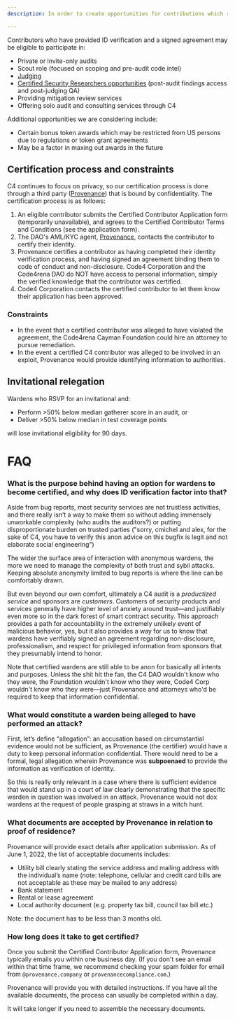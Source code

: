 ```yaml
---
description: In order to create opportunities for contributions which rely on establishment of trust, Code4rena allows community members to opt into certifying their identity and entering into a simple agreement.

---
```


Contributors who have provided ID verification and a signed agreement may be eligible to participate in:

- Private or invite-only audits
- Scout role (focused on scoping and pre-audit code intel)
- [Judging](/roles/judges/README.md)
- [Certified Security Researchers opportunities](sr-backstage-wardens.md) (post-audit findings access and post-judging QA)
- Providing mitigation review services
- Offering solo audit and consulting services through C4

Additional opportunities we are considering include: 
- Certain bonus token awards which may be restricted from US persons due to regulations or token grant agreements
- May be a factor in maxing out awards in the future

## Certification process and constraints

C4 continues to focus on privacy, so our certification process is done through a third party ([Provenance](https://provenancecompliance.com/)) that is bound by confidentiality. The certification process is as follows:

1. An eligible contributor submits the Certified Contributor Application form (temporarily unavailable), and agrees to the Certified Contributor Terms and Conditions (see the application form).
1. The DAO's AML/KYC agent, [Provenance](https://provenancecompliance.com/), contacts the contributor to certify their identity.
1. Provenance certifies a contributor as having completed their identity verification process, and having signed an agreement binding them to code of conduct and non-disclosure. Code4 Corporation and the Code4rena DAO do NOT have access to personal information, simply the verified knowledge that the contributor was certified.
1. Code4 Corporation contacts the certified contributor to let them know their application has been approved.

### Constraints

- In the event that a certified contributor was alleged to have violated the agreement, the Code4rena Cayman Foundation could hire an attorney to pursue remediation.
- In the event a certified C4 contributor was alleged to be involved in an exploit, Provenance would provide identifying information to authorities.

## Invitational relegation

Wardens who RSVP for an invitational and:

- Perform >50% below median gatherer score in an audit, or
- Deliver >50% below median in test coverage points

will lose invitational eligibility for 90 days.

# FAQ

### What is the purpose behind having an option for wardens to become certified, and why does ID verification factor into that?

Aside from bug reports, most security services are not trustless activities, and there really isn’t a way to make them so without adding immensely unworkable complexity (who audits the auditors?) or putting disproportionate burden on trusted parties ("sorry, cmichel and alex, for the sake of C4, you have to verify this anon advice on this bugfix is legit and not elaborate social engineering")

The wider the surface area of interaction with anonymous wardens, the more we need to manage the complexity of both trust and sybil attacks. Keeping absolute anonymity limited to bug reports is where the line can be comfortably drawn.

But even beyond our own comfort, ultimately a C4 audit is a *productized service* and sponsors are *customers*. Customers of security products and services generally have higher level of anxiety around trust—and justifiably even more so in the dark forest of smart contract security. This approach provides a path for accountability in the extremely unlikely event of malicious behavior, yes, but it also provides a way for us to know that wardens have verifiably signed an agreement regarding non-disclosure, professionalism, and respect for privileged information from sponsors that they presumably intend to honor.

Note that certified wardens are still able to be anon for basically all intents and purposes. Unless the shit hit the fan, the C4 DAO wouldn't know who they were, the Foundation wouldn't know who they were, Code4 Corp wouldn't know who they were—just Provenance and attorneys who'd be required to keep that information confidential.

### What would constitute a warden being alleged to have performed an attack?

First, let’s define “allegation”: an accusation based on circumstantial evidence would not be sufficient, as Provenance (the certifier) would have a duty to keep personal information confidential. There would need to be a formal, legal allegation wherein Provenance was **subpoenaed** to provide the information as verification of identity.

So this is really only relevant in a case where there is sufficient evidence that would stand up in a court of law clearly demonstrating that the specific warden in question was involved in an attack. Provenance would not dox wardens at the request of people grasping at straws in a witch hunt.

### What documents are accepted by Provenance in relation to proof of residence?

Provenance will provide exact details after application submission. As of June 1, 2022, the list of acceptable documents includes: 
- Utility bill clearly stating the service address and mailing address with the individual’s name (note: telephone, cellular and credit card bills are not acceptable as these may be mailed to any address)
- Bank statement
- Rental or lease agreement
- Local authority document (e.g. property tax bill, council tax bill etc.)

Note: the document has to be less than 3 months old.

### How long does it take to get certified? 

Once you submit the Certified Contributor Application form, Provenance typically emails you within one business day. (If you don't see an email within that time frame, we recommend checking your spam folder for email from `@provenance.company` or `provenancecompliance.com`.)

Provenance will provide you with detailed instructions. If you have all the available documents, the process can usually be completed within a day. 

It will take longer if you need to assemble the necessary documents.